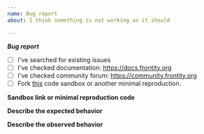 ```yaml
---
name: Bug report
about: I think something is not working as it should

---
```


<!-- Not following the template might result in your issue being closed -->

**_Bug report_**

* [ ] I've searched for existing issues
* [ ] I've checked documentation: https://docs.frontity.org
* [ ] I've checked community forum: https://community.frontity.org
* [ ] Fork [this](https://codesandbox.io/s/y64pzxj01) code sandbox or another minimal reproduction. 

**Sandbox link or minimal reproduction code**
<!-- link to your sandbox or alternatively minimal reproduction code-->

**Describe the expected behavior**
<!-- What should happen? -->

**Describe the observed behavior**
<!-- What happens instead? -->
